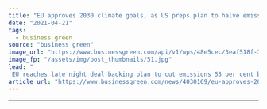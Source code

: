 ```yaml
---
title: "EU approves 2030 climate goals, as US preps plan to halve emissions"
date: "2021-04-21"
tags: 
  - business green
source: "business green"
image_url: "https://www.businessgreen.com/api/v1/wps/48e5cec/3eaf518f-3148-49a8-b609-48ecc79aa4e1/6/EU-flag-Brussels-185x114.jpg"
image_fp: "/assets/img/post_thumbnails/51.jpg"
lead: "
 EU reaches late night deal backing plan to cut emissions 55 per cent by 2030, as reports suggests President Biden will approve goal to halve US emissions by end of the decade ..."
article_url: "https://www.businessgreen.com/news/4030169/eu-approves-2030-climate-goals-us-preps-plan-halve-emissions"
---
```


---
